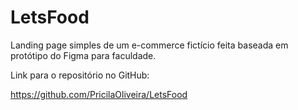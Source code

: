 # LetsFood

Landing page simples de um e-commerce fictício feita baseada em protótipo do Figma para faculdade.

Link para o repositório no GitHub:

https://github.com/PricilaOliveira/LetsFood
